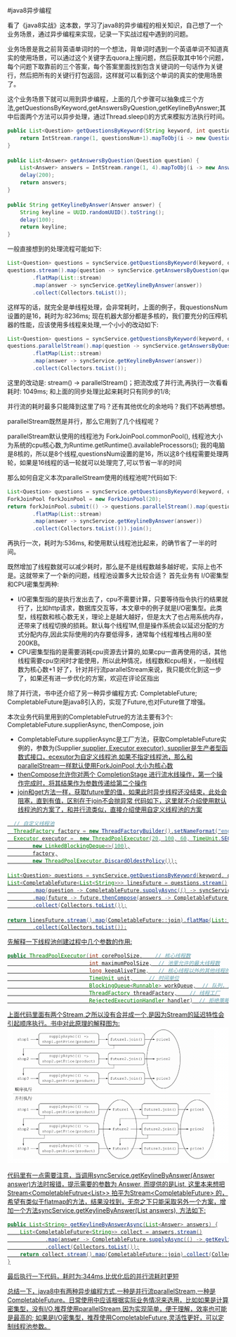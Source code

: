 #java8异步编程

看了《java8实战》这本数，学习了java8的异步编程的相关知识，自己想了一个业务场景，通过异步编程来实现，记录一下实战过程中遇到的问题。

业务场景是我之前背英语单词时的一个想法，背单词时遇到一个英语单词不知道真实的使用场景，可以通过这个关键字去quora上搜问题，然后获取其中16个问题，每个问题下取靠前的三个答案，每个答案里面找到包含关键词的一句话作为关键行，然后把所有的关键行打包返回，这样就可以看到这个单词的真实的使用场景了。

这个业务场景下就可以用到异步编程，上面的几个步骤可以抽象成三个方法,getQuestionsByKeyword,getAnswersByQuestion,getKeylineByAnswer;其中后面两个方法可以异步处理，通过Thread.sleep()的方式来模拟方法执行时间。


```java
public List<Question> getQuestionsByKeyword(String keyword, int questionsNum){
    return IntStream.range(1, questionsNum+1).mapToObj(i -> new Question()).collect(Collectors.toList());
}

public List<Answer> getAnswersByQuestion(Question question) {
    List<Answer> answers = IntStream.range(1, 4).mapToObj(i -> new Answer()).collect(Collectors.toList());
    delay(200);
    return answers;
}

public String getKeylineByAnswer(Answer answer) {
    String keyline = UUID.randomUUID().toString();
    delay(100);
    return keyline;
}

```


一般直接想到的处理流程可能如下:
```java
List<Question> questions = syncService.getQuestionsByKeyword(keyword, questionsNum);
questions.stream().map(question -> syncService.getAnswersByQuestion(question))
        .flatMap(List::stream)
        .map(answer -> syncService.getKeylineByAnswer(answer))
        .collect(Collectors.toList());
```

这样写的话，就完全是单线程处理，会非常耗时，上面的例子，我questionsNum设置的是16，耗时为:8236ms; 现在机器大部分都是多核的，我们要充分的压榨机器的性能，应该使用多线程来处理,一个小小的改动如下:
```java
List<Question> questions = syncService.getQuestionsByKeyword(keyword, questionsNum);
questions.parallelStream().map(question -> syncService.getAnswersByQuestion(question))
        .flatMap(List::stream)
        .map(answer -> syncService.getKeylineByAnswer(answer))
        .collect(Collectors.toList());
```
这里的改动是: stream() -> parallelStream()；把流改成了并行流,再执行一次看看耗时: 1049ms; 和上面的同步处理比起来耗时只有同步的1/8;

并行流的耗时最多只能降到这里了吗？还有其他优化的余地吗？我们不妨再想想。

parallelStream既然是并行，那么它用到了几个线程呢？

parallelStream默认使用的线程池为 ForkJoinPool.commonPool(), 线程池大小为系统的cpu核心数,为Runtime.getRuntime().availableProcessors(); 我的电脑是8核的，所以是8个线程,questionsNum设置的是16，所以这8个线程需要处理两轮，如果是16线程的话一轮就可以处理完了,可以节省一半的时间

那么如何自定义本次parallelStream使用的线程池呢?代码如下:

```java
List<Question> questions = syncService.getQuestionsByKeyword(keyword, questionsNum);
ForkJoinPool forkJoinPool = new ForkJoinPool(20);
return forkJoinPool.submit(() -> questions.parallelStream().map(question -> syncService.getAnswersByQuestion(question))
        .flatMap(List::stream)
        .map(answer -> syncService.getKeylineByAnswer(answer))
        .collect(Collectors.toList())).join();
```
再执行一次，耗时为:536ms, 和使用默认线程池比起来，的确节省了一半的时间。

既然增加了线程数就可以减少耗时，那么是不是线程数越多越好呢，实际上也不是。这就带来了一个新的问题，线程池设置多大比较合适？
首先业务有 I/O密集型和CPU密集型两种:

- I/O密集型指的是执行发出去了，cpu不需要计算，只要等待指令执行的结果就行了，比如http请求，数据库交互等，本文章中的例子就是I/O密集型。此类型，线程数和核心数无关，理论上是越大越好，但是太大了也占用系统内存，还带来了线程切换的损耗。默认每个线程1M,但是操作系统会以延迟分配的方式分配内存,因此实际使用的内存要低得多，通常每个线程堆栈占用80至200KB。
- CPU密集型指的是需要消耗cpu资源去计算的,如果cpu一直再使用的话，其他线程需要cpu空闲时才能使用，所以此种情况，线程数和cpu相关，一般线程数为核心数+1
  好了，针对并行流parallelStream来说，我只能优化到这一步了，如果还有进一步优化的方案，欢迎在评论区指出



除了并行流，书中还介绍了另一种异步编程方式: CompletableFuture; CompletableFuture是java8引入的，实现了Future,也对Future做了增强。

本次业务代码里用到的CompletableFutrue的方法主要有3个: CompletableFuture.supplierAsync, thenCompose, join

- CompletableFuture.supplierAsync是工厂方法，获取CompletableFuture实例的，参数为(Supplier<U> supplier, Executor executor), supplier是生产者型函数式接口，ecexutor为自定义线程池,如果不指定线程池，那么和parallelStream一样默认使用ForkJoinPool,大小为核心数
- thenCompose允许你对两个 CompletionStage 进行流水线操作，第一个操作完成时，将其结果作为参数传递给第二个操作
- join和get方法一样，获取future里的值，如果此时异步线程还没结束，此处会阻塞，直到有值，区别在于join不会抛异常
  代码如下，这里就不介绍使用默认线程池的方案了，和并行流类似，直接介绍使用自定义线程池的方案
```java
  // 自定义线程池
  ThreadFactory factory = new ThreadFactoryBuilder().setNameFormat("englishLearning-pool-%d").build();
  Executor executor =  new ThreadPoolExecutor(20, 100, 60, TimeUnit.SECONDS,
        new LinkedBlockingDeque<>(100),
        factory,
        new ThreadPoolExecutor.DiscardOldestPolicy());

List<Question> questions = syncService.getQuestionsByKeyword(keyword, questionsNum);
List<CompletableFuture<List<String>>> linesFuture = questions.stream()
        .map(question -> CompletableFuture.supplyAsync(() -> syncService.getAnswersByQuestion(question), ThreadPoolUtil.getEnglishLearningPool()))
        .map(future -> future.thenCompose(answers -> CompletableFuture.supplyAsync(() -> syncService.getKeylineByAnswerAsync(answers), ThreadPoolUtil.getEnglishLearningPool())))
        .collect(Collectors.toList());

return linesFuture.stream().map(CompletableFuture::join).flatMap(List::stream)
        .collect(Collectors.toList());
```
先解释一下线程池创建过程中几个参数的作用:
```java
public ThreadPoolExecutor(int corePoolSize,    // 核心线程数
                          int maximumPoolSize,  // 池里允许的最大线程数
                          long keepAliveTime,   // 核心线程以外的其他线程的空闲时间
                          TimeUnit unit,     // 时间单位
                          BlockingQueue<Runnable> workQueue,  // 队列，当线程数大于核心线程，小于最大线程，且队列满了时，创建新线程
                          ThreadFactory threadFactory,    // 线程工厂
                          RejectedExecutionHandler handler)  // 拒绝策略
```
上面代码里面有两个Stream,之所以没有合并成一个,是因为Stream的延迟特性会引起顺序执行。书中对此原理的解释图为:
![java8async-1](https://github.com/n0tHappy/java8-async/blob/main/images/java8async-1.png)

代码里有一点需要注意，当调用syncService.getKeylineByAnswer(Answer answer)方法时报错，提示需要的参数为 Answer, 而提供的是List<Answer>,  这里本来想把 Stream<CompletableFutrue<List<Answer>>> 拍平为Stream<CompletableFuture<Answer>> 的，希望有类似于flatmap的方法，结果没找到，无奈之下只能采取另外一个方案，增加一个方法syncService.getKeylineByAnswer(List<Answer> answers), 方法如下:

```java
public List<String> getKeylineByAnswerAsync(List<Answer> answers) {
    List<CompletableFuture<String>> collect = answers.stream()
            .map(answer -> CompletableFuture.supplyAsync(() -> getKeylineByAnswer(answer), ThreadPoolUtil.getEnglishLearningPool()))
            .collect(Collectors.toList());
    return collect.stream().map(CompletableFuture::join).collect(Collectors.toList());
}
```
最后执行一下代码，耗时为:344ms,比优化后的并行流耗时更短

总结一下，java8中有两种异步编程方式,一种是并行流parallelStream,一种是CompletableFuture。日常使用中应该根据实际业务情况来选用，比如如果是计算密集型，没有I/O,推荐使用parallelStream,因为实现简单，便于理解，效率也可能是最高的; 如果是I/O密集型，推荐使用CompletableFuture,灵活性更好，可以定制线程池参数。
